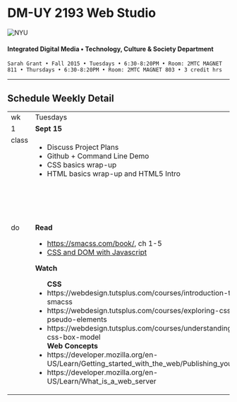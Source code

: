 # DM-UY 2193 Web Studio

![NYU](http://ws2.polishedsolid.com/de/nyu_soe_logo.png)
#### Integrated Digital Media • Technology, Culture & Society Department

    Sarah Grant • Fall 2015 • Tuesdays • 6:30-8:20PM • Room: 2MTC MAGNET 811 • Thursdays • 6:30-8:20PM • Room: 2MTC MAGNET 803 • 3 credit hrs

---

## Schedule Weekly Detail

<table>
<tr>
<td>wk</td>
<td>Tuesdays</td>
<td>Thursdays</td>
</tr>
<!-- first week -->
<tr>
        <td valign="top" width="4%">1</td>
        <td valign="top" width="48%"><strong>Sept 15</strong></td>
        <td valign="top" width="48%"><strong>Sept 17</strong></td>
    </tr>
 <tr>
        <td valign="top">class</td>
        <td valign="top">
            <ul>
                <li>Discuss Project Plans</li>
                <li>Github + Command Line Demo</li>
                <li>CSS basics wrap-up</li>
                <li>HTML basics wrap-up and HTML5 Intro</li>
            </ul>
        </td>
        <td valign="top">
            <ul>
                <li>HTML5 continued - Forms + Canvas Element</li>
                <li>CSS continued - Forms + Canvas Element</li>
                <li>Discuss the basics of how to publish your site: Domain names, hosting, FTP, what is a web server, Github</li>
                <li>Discussion of how the web works: Basic concepts to understand what’s happening under the hood of the browser.</li>
            </ul>
        </td>
</tr>
<tr>
        <td valign="top">do</td>
        <td valign="top">
            <strong>Read</strong>
            <ul>
                <li><a href="https://smacss.com/book/" target="_blank">https://smacss.com/book/</a>, ch 1-5</li>
                <li><a href="https://developer.mozilla.org/en-US/docs/Web/Guide/CSS/Getting_Started/JavaScript" target="_blank">CSS and DOM with Javascript</a></li>
            </ul>
            <strong>Watch</strong>
            <ul>
                <strong>CSS</strong>
                <li>https://webdesign.tutsplus.com/courses/introduction-to-smacss</li>
                <li>https://webdesign.tutsplus.com/courses/exploring-css-pseudo-elements</li>
                <li>https://webdesign.tutsplus.com/courses/understanding-the-css-box-model</li>
                <strong>Web Concepts</strong>
                <li>https://developer.mozilla.org/en-US/Learn/Getting_started_with_the_web/Publishing_your_website</li>
                <li>https://developer.mozilla.org/en-US/Learn/What_is_a_web_server</li>
            </ul>
        </td>
        <td valign="top">
            <strong>Read</strong>
            <ul>
                <li><a href="https://smacss.com/book/" target="_blank">https://smacss.com/book/</a>, ch 6-9</li>
                <li><a href="https://developer.mozilla.org/en-US/Learn/Getting_started_with_the_web/JavaScript_basics" target="_blank">Javascript Basics</a></li>
            </ul>
            <strong>Watch</strong>
            <ul>
                <strong>JS + Dev tools console</strong>
                <li>http://discover-devtools.codeschool.com/chapters/3?locale=en</li>
                <li>http://discover-devtools.codeschool.com/chapters/3/challenges/1?locale=en</li>
                <li>http://discover-devtools.codeschool.com/levels/3/challenges/7?locale=en</li>
                <li>http://discover-devtools.codeschool.com/levels/3/challenges/11?locale=en</li>
            </ul>
        </td>
</tr>
</table>
